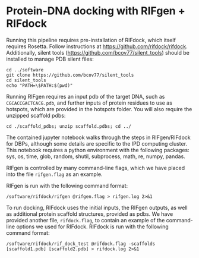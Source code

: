 # Protein-DNA docking with RIFgen + RIFdock

Running this pipeline requires pre-installation of RIFdock, which itself requires Rosetta. Follow instructions at https://github.com/rifdock/rifdock. Additionally, silent tools (https://github.com/bcov77/silent_tools) should be installed to manage PDB silent files:

```
cd ../software
git clone https://github.com/bcov77/silent_tools
cd silent_tools
echo "PATH=\$PATH:$(pwd)"
```

Running RIFgen requires an input pdb of the target DNA, such as `CGCACCGACTCACG.pdb`, and further inputs of protein residues to use as hotspots, which are provided in the hotspots folder. You will also require the unzipped scaffold pdbs:

```
cd ./scaffold_pdbs; unzip scaffold.pdbs; cd ../
```

The contained jupyter notebook walks through the steps in RIFgen/RIFdock for DBPs, although some details are specific to the IPD computing cluster. This notebook requires a python environment with the following packages: sys, os, time, glob, random, shutil, subprocess, math, re, numpy, pandas.

RIFgen is controlled by many command-line flags, which we have placed into the file `rifgen.flag` as an example. 

RIFgen is run with the following command format:
```
/software/rifdock/rifgen @rifgen.flag > rifgen.log 2>&1
```

To run docking, RIFdock uses the initial inputs, the RIFgen outputs, as well as additional protein scaffold structures, provided as pdbs.
We have provided another file, `rifdock.flag`, to contain an example of the command-line options we used for RIFdock.
RIFdock is run with the following command format:
```
/software/rifdock/rif_dock_test @rifdock.flag -scaffolds [scaffold1.pdb] [scaffold2.pdb] > rifdock.log 2>&1
```
